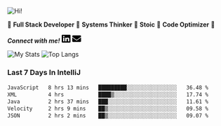 <img src="https://i.giphy.com/media/3PAL5bChWnak0WJ32x/giphy.webp" alt="Hi!">

:star2: **Full Stack Developer** :star2: **Systems Thinker** :star2: **Stoic** :star2: **Code Optimizer** :star2:

***Connect with me!*** <a href="https://www.linkedin.com/in/ethan-glover/"><img src="https://raw.githubusercontent.com/eglove/eglove/eeb591600b73da426bd298d229e2fd96df019488/linkedin-brands.svg" alt="LinkedIn" width="20px" height="20px"></a> <a href="mailto:hello@ethang.email"><img src="https://raw.githubusercontent.com/eglove/eglove/47aceecf4819797d993f5facc7764cb99d0ab039/envelope-solid.svg" alt="Email" width="20px" height="20px"></a>

![My Stats](https://github-readme-stats.vercel.app/api?username=eglove&show_icons=true&theme=default&count_private=true)
![Top Langs](https://github-readme-stats.vercel.app/api/top-langs/?username=eglove&layout=compact)

### Last 7 Days In IntelliJ
<!--START_SECTION:waka-->
```text
JavaScript   8 hrs 13 mins   █████████░░░░░░░░░░░░░░░░   36.48 % 
XML          4 hrs           ████▒░░░░░░░░░░░░░░░░░░░░   17.74 % 
Java         2 hrs 37 mins   ███░░░░░░░░░░░░░░░░░░░░░░   11.61 % 
Velocity     2 hrs 9 mins    ██▒░░░░░░░░░░░░░░░░░░░░░░   09.58 % 
JSON         2 hrs 2 mins    ██▒░░░░░░░░░░░░░░░░░░░░░░   09.07 % 
```
<!--END_SECTION:waka-->
